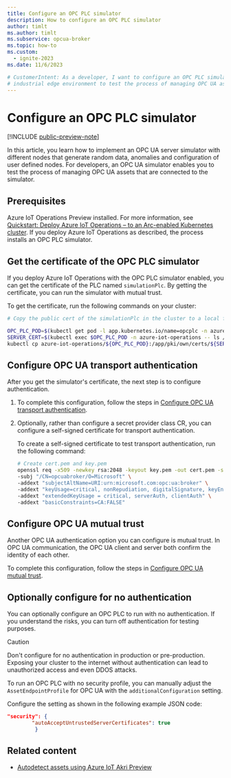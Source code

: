 ```yaml
---
title: Configure an OPC PLC simulator
description: How to configure an OPC PLC simulator
author: timlt
ms.author: timlt
ms.subservice: opcua-broker
ms.topic: how-to
ms.custom:
  - ignite-2023
ms.date: 11/6/2023

# CustomerIntent: As a developer, I want to configure an OPC PLC simulator in my
# industrial edge environment to test the process of managing OPC UA assets connected to the simulator.
---
```


# Configure an OPC PLC simulator

[!INCLUDE [public-preview-note](../includes/public-preview-note.md)]

In this article, you learn how to implement an OPC UA server simulator with different nodes that generate random data, anomalies and configuration of user defined nodes. For developers, an OPC UA simulator enables you to test the process of managing OPC UA assets that are connected to the simulator. 

## Prerequisites

Azure IoT Operations Preview installed. For more information, see [Quickstart: Deploy Azure IoT Operations – to an Arc-enabled Kubernetes cluster](../get-started/quickstart-deploy.md). If you deploy Azure IoT Operations as described, the process installs an OPC PLC simulator.

## Get the certificate of the OPC PLC simulator
If you deploy Azure IoT Operations with the OPC PLC simulator enabled, you can get the certificate of the PLC named `simulationPlc`.  By getting the certificate, you can run the simulator with mutual trust.  

To get the certificate, run the following commands on your cluster:

```bash
# Copy the public cert of the simulationPlc in the cluster to a local folder 

OPC_PLC_POD=$(kubectl get pod -l app.kubernetes.io/name=opcplc -n azure-iot-operations -o jsonpath="{.items[0].metadata.name}")  
SERVER_CERT=$(kubectl exec $OPC_PLC_POD -n azure-iot-operations -- ls /app/pki/own/certs) 
kubectl cp azure-iot-operations/${OPC_PLC_POD}:/app/pki/own/certs/${SERVER_CERT} my-server.der
```

## Configure OPC UA transport authentication
After you get the simulator's certificate, the next step is to configure authentication. 

1. To complete this configuration, follow the steps in [Configure OPC UA transport authentication](howto-configure-opcua-authentication-options.md#configure-opc-ua-transport-authentication).

1. Optionally, rather than configure a secret provider class CR, you can configure a self-signed certificate for transport authentication. 

    To create a self-signed certificate to test transport authentication, run the following command:
    
    ```bash
    # Create cert.pem and key.pem
    openssl req -x509 -newkey rsa:2048 -keyout key.pem -out cert.pem -sha256 -days 365 -nodes \
    -subj "/CN=opcuabroker/O=Microsoft" \
    -addext "subjectAltName=URI:urn:microsoft.com:opc:ua:broker" \
    -addext "keyUsage=critical, nonRepudiation, digitalSignature, keyEncipherment, dataEncipherment, keyCertSign" \
    -addext "extendedKeyUsage = critical, serverAuth, clientAuth" \
    -addext "basicConstraints=CA:FALSE"
    ```
    
## Configure OPC UA mutual trust
Another OPC UA authentication option you can configure is mutual trust. In OPC UA communication, the OPC UA client and server both confirm the identity of each other. 

To complete this configuration, follow the steps in [Configure OPC UA mutual trust](howto-configure-opcua-authentication-options.md#configure-opc-ua-mutual-trust).

## Optionally configure for no authentication

You can optionally configure an OPC PLC to run with no authentication. If you understand the risks, you can turn off authentication for testing purposes. 

> [!CAUTION]
> Don't configure for no authentication in production or pre-production. Exposing your cluster to the internet without authentication can lead to unauthorized access and even DDOS attacks.

To run an OPC PLC with no security profile, you can manually adjust the `AssetEndpointProfile` for OPC UA with the `additionalConfiguration` setting.  

Configure the setting as shown in the following example JSON code:

```json
"security": {
        "autoAcceptUntrustedServerCertificates": true
         }
```

## Related content

- [Autodetect assets using Azure IoT Akri Preview](howto-autodetect-opcua-assets-using-akri.md)
